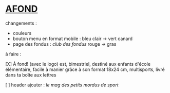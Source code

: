 # [AFOND](https://achtaitaipai.github.io/dnofa/)

changements :

- couleurs
- bouton menu en format mobile : bleu clair -> vert canard
- page des fondus : _club des fondus_ rouge -> gras

à faire :

[X] À fond! (avec le logo) est, bimestriel, destiné aux enfants d'école élémentaire, facile à manier grâce à son format 18x24 cm, multisports, livré dans ta boîte aux lettres

[ ] header ajouter : _le mag des petits mordus de sport_
